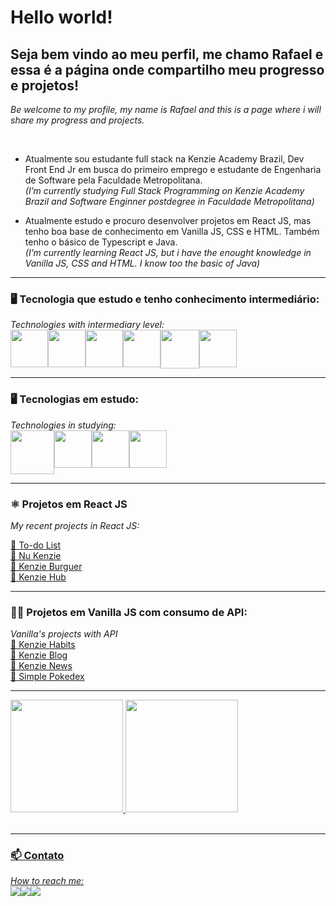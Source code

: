 

<h1>Hello world! </h1>

<h2>Seja bem vindo ao meu perfil, me chamo <strong>Rafael</strong> e essa é a página onde compartilho meu progresso e projetos!</h2>

<p> <i>Be welcome to my profile, my name is Rafael and this is a page where i will share my progress and projects.</i> </p><br>

- Atualmente sou estudante full stack na Kenzie Academy Brazil, Dev Front End Jr em busca do primeiro emprego e estudante de Engenharia de Software pela Faculdade Metropolitana.<br>
<i>(I’m currently studying Full Stack Programming on Kenzie Academy Brazil and Software Enginner postdegree in Faculdade Metropolitana)</i><br>

- Atualmente estudo e procuro desenvolver projetos em React JS, mas tenho boa base de conhecimento em Vanilla JS, CSS e HTML. Também tenho o básico de Typescript e Java.<br>
<i>(I’m currently learning React JS, but i have the enought knowledge in Vanilla JS, CSS and HTML. I know too the basic of Java)</i><br>
<hr>

<h3>🖥️ Tecnologia que estudo e tenho conhecimento intermediário:</h3>
<i>Technologies with intermediary level:</i>
<div style='display: flex'><br>
<img width = '60' src="https://cdn.jsdelivr.net/gh/devicons/devicon/icons/javascript/javascript-original.svg" />
<img width = '60' src="https://cdn.jsdelivr.net/gh/devicons/devicon/icons/typescript/typescript-original.svg" />
<img width = '60' src="https://cdn.jsdelivr.net/gh/devicons/devicon/icons/css3/css3-plain-wordmark.svg" />
<img width = '60' src="https://cdn.jsdelivr.net/gh/devicons/devicon/icons/html5/html5-plain-wordmark.svg" />
<img width = '62' src="https://cdn.jsdelivr.net/gh/devicons/devicon/icons/react/react-original-wordmark.svg" />
<img width = '60' src="https://cdn.jsdelivr.net/gh/devicons/devicon/icons/git/git-plain.svg" />
</div>
<hr>
<h3>🖥️ Tecnologias em estudo:</h3>
<i>Technologies in studying:</i>
<div style='display: flex'>
<img width = '70' src="https://cdn.jsdelivr.net/gh/devicons/devicon/icons/java/java-plain-wordmark.svg" />
<img width = '60' src="https://cdn.jsdelivr.net/gh/devicons/devicon/icons/nodejs/nodejs-plain.svg" />
<img width = '60' src="https://cdn.jsdelivr.net/gh/devicons/devicon/icons/python/python-original.svg" />
<img width = '60' src="https://cdn.jsdelivr.net/gh/devicons/devicon/icons/mongodb/mongodb-plain-wordmark.svg" />
</div>
<hr>
<h3>⚛️ Projetos em React JS</h3>
<i>My recent projects in React JS:</i>

<a href='https://to-do-eight-xi.vercel.app/'>📁 To-do List</a><br>
<a href='https://react-entrega-s1-nu-kenzie-rafaelzao14.vercel.app/'>📁 Nu Kenzie</a><br>
<a href='https://react-entrega-s1-hamburgueria-da-kenzie-rafaelzao14.vercel.app/'>📁 Kenzie Burguer</a><br>
<a href= 'https://react-entrega-s2-formulario-de-cadastro-rafaelzao14-e4sv0hhd7.vercel.app/'>📁 Kenzie Hub </a><br>
<hr>
<h3>👨‍💻 Projetos em Vanilla JS com consumo de API:</h3>
<i>Vanilla's projects with API</i>
<br>
<a href= 'https://animated-carnival-14c37556.pages.github.io/'>📁 Kenzie Habits </a><br>
<a href='https://kenzie-academy-brasil-developers.github.io/m2-entrega-blog-m2-rafaelzao14/login.html'>📁 Kenzie Blog</a><br>
<a href='https://kenzie-academy-brasil-developers.github.io/m2-entrega-kenzie-news-rafaelzao14/'>📁 Kenzie News </a><br>
<a href='https://rafaelzao14.github.io/Pokedex-Simples---Consumo-de-API-JS-Puro/'>📁 Simple Pokedex </a><br>
<hr>
<div>
<a href="https://github.com/rafaelzao14">
<img height="180em" src="https://github-readme-stats.vercel.app/api/top-langs/?username=rafaelzao14&layout=compact&langs_count=7&theme=dracula"/>
<img height="180em" src="https://github-readme-stats.vercel.app/api?username=rafaelzao14&show_icons=true&theme=dracula&include_all_commits=true&count_private=true"/>
</div><br>
<hr>
<h3> 📫 Contato </h3>
<i>How to reach me:</i><br>

<div style='display: flex'>
<a href='https://www.linkedin.com/in/rafael-marques-laurindo-87770437/' target='_blank'><img src='https://img.shields.io/badge/LinkedIn-0077B5?style=for-the-badge&logo=linkedin&logoColor=white'></a>
<a href="rafael.marqueslaurindo?subject=fromGitHub" target='_blank'><img src='https://img.shields.io/badge/Gmail-D14836?style=for-the-badge&logo=gmail&logoColor=white'></a>
<a href='https://instagram.com/marques.rafael_?igshid=YmMyMTA2M2Y=' target='_blank'><img src='https://img.shields.io/badge/Instagram-E4405F?style=for-the-badge&logo=instagram&logoColor=white'></a>
<a href='https://github.com/rafaelzao14?tab=repositories' target='_blank><img src='https://img.shields.io/badge/Facebook-1877F2?style=for-the-badge&logo=facebook&logoColor=white'></a>
</div>
